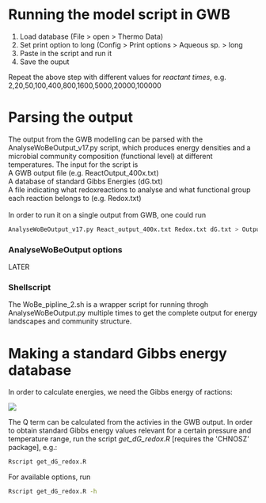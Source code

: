 # Running the model script in GWB
1. Load database (File > open > Thermo Data)
2. Set print option to long (Config > Print options > Aqueous sp. > long
3. Paste in the script and run it
4. Save the ouput

Repeat the above step with different values for *reactant times*, e.g. 
2,20,50,100,400,800,1600,5000,20000,100000


# Parsing the output
The output from the GWB modelling can be parsed with the AnalyseWoBeOutput_v17.py script, which produces energy densities and a microbial community composition (functional level) at different temperatures. The input for the script is <br/>
A GWB output file (e.g. ReactOutput_400x.txt) <br/>
A database of standard Gibbs Energies (dG.txt) <br/>
A file indicating what redoxreactions to analyse and what functional group each reaction belongs to (e.g. Redox.txt) <br/>
<br/>
In order to run it on a single output from GWB, one could run
```sh
AnalyseWoBeOutput_v17.py React_output_400x.txt Redox.txt dG.txt > Output.txt
```

### AnalyseWoBeOutput options
LATER

### Shellscript
The  WoBe_pipline_2.sh is a wrapper script for running throgh AnalyseWoBeOutput.py multiple times to get the complete output for energy landscapes and community structure.

# Making a standard Gibbs energy database
In order to calculate energies, we need the Gibbs energy of ractions:
<br/>


<img src="https://render.githubusercontent.com/render/math?math=\Delta G_r = \Delta G^0 + RTlnQ">

<br/>

The Q term can be calculated from the activies in the GWB output. In order to obtain standard Gibbs energy values relevant for a certain pressure and temperature range, run the script *get_dG_redox.R* [requires the 'CHNOSZ' package], e.g.:

```sh
Rscript get_dG_redox.R
```

For available options, run

```sh
Rscript get_dG_redox.R -h
```

 



